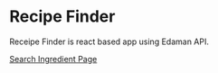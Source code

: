 # Recipe Finder
Receipe Finder is react based app using Edaman API. 

[Search Ingredient Page](https://www.dropbox.com/s/xw10tspnss3sank/ScreenShot1.png?dl=0)